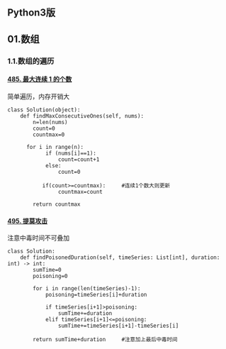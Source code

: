 ## Python3版



## 01.数组

### 1.1.数组的遍历



####  [485. 最大连续 1 的个数](https://leetcode-cn.com/problems/max-consecutive-ones/)



简单遍历，内存开销大

```python3
class Solution(object):
    def findMaxConsecutiveOnes(self, nums):
        n=len(nums)
        count=0
        countmax=0
      
      for i in range(n):
            if (nums[i]==1):
                count=count+1
            else:
                count=0
           
           if(count>=countmax):     #连续1个数大则更新
                countmax=count
                
        return countmax
```

#### [495. 提莫攻击](https://leetcode-cn.com/problems/teemo-attacking/)



注意中毒时间不可叠加

```python3
class Solution:
    def findPoisonedDuration(self, timeSeries: List[int], duration: int) -> int:
        sumTime=0
        poisoning=0
        
        for i in range(len(timeSeries)-1):
            poisoning=timeSeries[i]+duration
            
            if timeSeries[i+1]>poisoning:
                sumTime+=duration
            elif timeSeries[i+1]<=poisoning:
                sumTime+=timeSeries[i+1]-timeSeries[i]
                
        return sumTime+duration     #注意加上最后中毒时间
```
